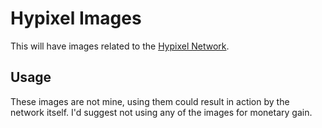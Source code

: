 # Hypixel Images

This will have images related to the [Hypixel Network](https://hypixel.net).

## Usage

These images are not mine, using them could result in action by the network itself. I'd suggest not using any of the images for monetary gain.
